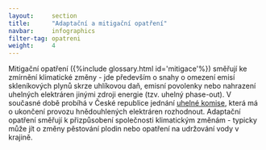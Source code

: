 ```yaml
---
layout:     section
title:      "Adaptační a mitigační opatření"
navbar:     infographics
filter-tag: opatreni
weight:     4
---
```

Mitigační opatření ({%include glossary.html id='mitigace'%}) směřují ke zmírnění klimatické změny - jde především o snahy o omezení emisí skleníkových plynů skrze uhlíkovou daň, emisní povolenky nebo nahrazení uhelných elektráren jinými zdroji energie (tzv. uhelný phase-out). V současné době probíhá v České republice jednání [uhelné komise](http://www.zelenykruh.cz/na-cem-pracujeme/uhelna-komise), která má o ukončení provozu hnědouhlených elektráren rozhodnout. 
Adaptační opatření směřují k přizpůsobení společnosti klimatickým změnám - typicky může jít o změny pěstování plodin nebo opatření na udržování vody v krajině. 
